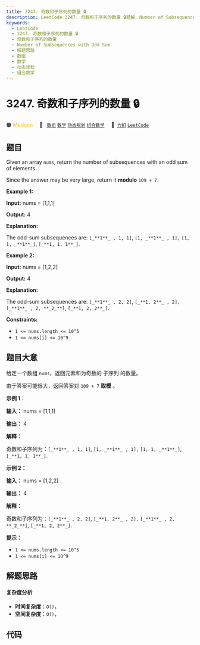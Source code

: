 ```yaml
---
title: 3247. 奇数和子序列的数量 🔒
description: LeetCode 3247. 奇数和子序列的数量 🔒题解，Number of Subsequences with Odd Sum，包含解题思路、复杂度分析以及完整的 JavaScript 代码实现。
keywords:
  - LeetCode
  - 3247. 奇数和子序列的数量 🔒
  - 奇数和子序列的数量
  - Number of Subsequences with Odd Sum
  - 解题思路
  - 数组
  - 数学
  - 动态规划
  - 组合数学
---
```


# 3247. 奇数和子序列的数量 🔒

🟠 <font color=#ffb800>Medium</font>&emsp; 🔖&ensp; [`数组`](/tag/array.md) [`数学`](/tag/math.md) [`动态规划`](/tag/dynamic-programming.md) [`组合数学`](/tag/combinatorics.md)&emsp; 🔗&ensp;[`力扣`](https://leetcode.cn/problems/number-of-subsequences-with-odd-sum) [`LeetCode`](https://leetcode.com/problems/number-of-subsequences-with-odd-sum)

## 题目

Given an array `nums`, return the number of subsequences with an odd sum of
elements.

Since the answer may be very large, return it **modulo** `109 + 7`.



**Example 1:**

**Input:** nums = [1,1,1]

**Output:** 4

**Explanation:**

The odd-sum subsequences are: `[_**1**_ , 1, 1]`, `[1, _**1**_ , 1],` `[1, 1,
_**1**_]`, `[_**1, 1, 1**_]`.

**Example 2:**

**Input:** nums = [1,2,2]

**Output:** 4

**Explanation:**

The odd-sum subsequences are: `[_**1**_ , 2, 2]`, `[_**1, 2**_ , 2],`
`[_**1**_ , 2, **_2_**]`, `[_**1, 2, 2**_]`.



**Constraints:**

  * `1 <= nums.length <= 10^5`
  * `1 <= nums[i] <= 10^9`


## 题目大意

给定一个数组 `nums`，返回元素和为奇数的 子序列 的数量。

由于答案可能很大，返回答案对 `109 + 7` **取模** 。



**示例 1：**

**输入：** nums = [1,1,1]

**输出：** 4

**解释：**

奇数和子序列为：`[_**1**_ , 1, 1]`, `[1, _**1**_ , 1],` `[1, 1, _**1**_]`, `[_**1, 1,
1**_]`.

**示例 2：**

**输入：** nums = [1,2,2]

**输出：** 4

**解释：**

奇数和子序列为：`[_**1**_ , 2, 2]`, `[_**1, 2**_ , 2],` `[_**1**_ , 2, **_2_**]`,
`[_**1, 2, 2**_]`.



**提示：**

  * `1 <= nums.length <= 10^5`
  * `1 <= nums[i] <= 10^9`


## 解题思路

#### 复杂度分析

- **时间复杂度**：`O()`，
- **空间复杂度**：`O()`，

## 代码

```javascript

```